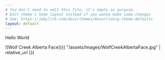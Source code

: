 ```yaml
---
# You don't need to edit this file, it's empty on purpose.
# Edit theme's home layout instead if you wanna make some changes
# See: https://jekyllrb.com/docs/themes/#overriding-theme-defaults
layout: default
---
```

Hello World

![Wolf Creek Alberta Face]({{ "/assets/images/WolfCreekAlbertaFace.jpg" | relative_url }})
